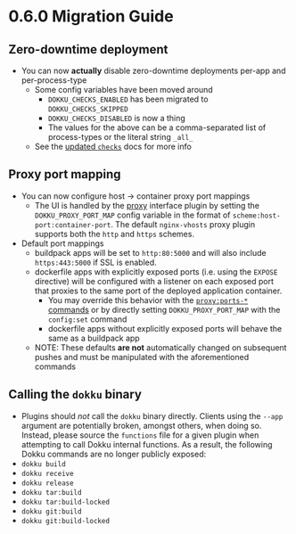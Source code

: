 # 0.6.0 Migration Guide

## Zero-downtime deployment

- You can now **actually** disable zero-downtime deployments per-app and per-process-type
  - Some config variables have been moved around
    - `DOKKU_CHECKS_ENABLED` has been migrated to `DOKKU_CHECKS_SKIPPED`
    - `DOKKU_CHECKS_DISABLED` is now a thing
    - The values for the above can be a comma-separated list of process-types or the literal string `_all_`
  - See the [updated `checks`](/docs/deployment/zero-downtime-deploys.md) docs for more info

## Proxy port mapping

- You can now configure host -> container proxy port mappings
  - The UI is handled by the [proxy](/docs/networking/proxy-management.md) interface plugin by setting the `DOKKU_PROXY_PORT_MAP` config variable in the format of `scheme:host-port:container-port`. The default `nginx-vhosts` proxy plugin supports both the `http` and `https` schemes.
- Default port mappings
  - buildpack apps will be set to `http:80:5000` and will also include `https:443:5000` if SSL is enabled.
  - dockerfile apps with explicitly exposed ports (i.e. using the `EXPOSE` directive) will be configured with a listener on each exposed port that proxies to the same port of the deployed application container.
    - You may override this behavior with the [`proxy:ports-*` commands](/docs/networking/proxy-management.md) or by directly setting `DOKKU_PROXY_PORT_MAP` with the `config:set` command
    - dockerfile apps without explicitly exposed ports will behave the same as a buildpack app
  - NOTE: These defaults **are not** automatically changed on subsequent pushes and must be manipulated with the aforementioned commands

## Calling the `dokku` binary

- Plugins should *not* call the `dokku` binary directly. Clients using the `--app` argument are potentially broken, amongst others, when doing so. Instead, please source the `functions` file for a given plugin when attempting to call Dokku internal functions. As a result, the following Dokku commands are no longer publicly exposed:
 - `dokku build`
 - `dokku receive`
 - `dokku release`
 - `dokku tar:build`
 - `dokku tar:build-locked`
 - `dokku git:build`
 - `dokku git:build-locked`
